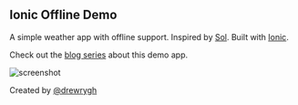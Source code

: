 ## Ionic Offline Demo

A simple weather app with offline support. Inspired by [Sol](https://github.com/comyarzaheri/Sol). Built with [Ionic](http://ionicframework.com/docs/v2/).

Check out the [blog series](http://ionic.io) about this demo app.

![screenshot](https://cloud.githubusercontent.com/assets/2018508/17081407/d54e75ac-511c-11e6-97cb-d3e661f234ff.png)

Created by [@drewrygh](https://twitter.com/drewrygh)